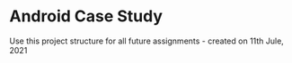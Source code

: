# Android Case Study
Use this project structure for all future assignments - created on 11th Jule, 2021